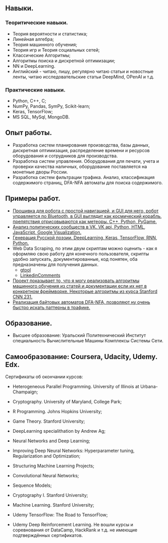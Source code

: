 ## Навыки.
### Теоритические навыки.
* Теория вероятности и статистика;
* Линейная алгебра;
* Теория машинного обучения;
* Теория игр и Теория социальных сетей;
* Классические Алгоритмы;
* Алгоритмы поиска и дискретной оптимизации;
* NN и DeepLearning.
* Английский - читаю, пишу, регулярно читаю статьи и новостные ленты, читаю исследовательские статьи DeepMind, OPenAI и т.д.

### Практические навыки.
* Python, C++, C;
* NumPy, Pandas, SymPy, Scikit-learn;
* Keras, TensorFlow;
* MS SQL, MySql, MongoDB.

## Опыт работы.

* Разработка систем планирования производства, базы данных, дискретная оптимизация,
распределение времени и ресурсов оборудования и сотрудников для
производства.
* Разработка систем управления.
Оборудования для печати, учета и проверки
качества наличных, оборудование поставляется на монетные дворы России.
* Разработка систем фильтрации трафика.
Анализ, классификация содержимого страниц, DFA-NFA автоматы для поиска содержимого.

## Примеры работ.
* [Прошивка для робота с простой навигацией, и GUI для него, робот управляется по Bluetooth, в GUI выглядит как космический корабль, препятствия отрисовываются как метеоры. C++, Python, PyGame.](https://github.com/stivsh/DiffRobot)
* [Анализ политических сообществ в VK. VK api, Python, HTML, JavaScript, Google Visualization.](https://github.com/stivsh/VKPolitics)
* [Генерация Русской поэзии. DeepLearning, Keras, TensorFlow, RNN, Python.](https://github.com/stivsh/RuPoetryGeneration)
* Web Data Scraping, по этим двум скриптам можно оценить - как я оформляю свою работу для конечного пользователя, скрипты удобно запускать, документированные, код понятен, оба предназначены для получения данных.
  * [gtool](https://github.com/stivsh/gtool)
  * [LinkedinComments](https://github.com/stivsh/LinkedinComments)
* [ Проект показывает то, что я могу реализовать алгоритмы машинного обучения из статей и документации если их нет в конкретном фреймворке. Некоторые алгоритмы из курса Stanford CNN 231.](https://github.com/stivsh/StanfordCNN)
* [Реализация байтовых автоматов DFA-NFA, позволяют ну очень быстро искать паттерны в трафике.](https://github.com/stivsh/DFA-NFA-RE)

## Образование.
* Высшее образование: Уральский Политехнический Институт специальность Вычислительные
Машины Комплексы Системы Сети.

## Самообразование: Coursera, Udacity, Udemy. Edx.
Сертификаты об окончании курсов:
* Heterogeneous Parallel Programming. University of Illinois at Urbana-Champaign;
* Cryptography. University of Maryland, College Park;
* R Programming. Johns Hopkins University;

* Game Theory. Stanford University;
* DeepLearning specialithation by Andrew Ag;
* Neural Networks and Deep Learning;
* Improving Deep Neural Networks: Hyperparameter tuning, Regularization and Optimization;
* Structuring Machine Learning Projects;
* Convolutional Neural Networks;
* Sequence Models;

* Cryptography I. Stanford University;

* Machine Learning. Stanford University;

* Udemy TensorFlow: The Road to TensorFlow;
* Udemy Deep Reinforcement Learning.
Не вошли курсы и соревнования от DataCamp, HackRank и т.д. не имеющие подтверждённых сертификатов.
